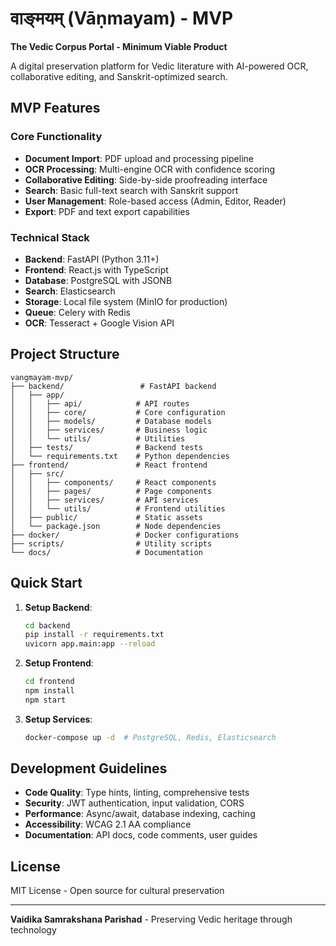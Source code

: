 # वाङ्मयम् (Vāṇmayam) - MVP

**The Vedic Corpus Portal - Minimum Viable Product**

A digital preservation platform for Vedic literature with AI-powered OCR, collaborative editing, and Sanskrit-optimized search.

## MVP Features

### Core Functionality
- **Document Import**: PDF upload and processing pipeline
- **OCR Processing**: Multi-engine OCR with confidence scoring
- **Collaborative Editing**: Side-by-side proofreading interface
- **Search**: Basic full-text search with Sanskrit support
- **User Management**: Role-based access (Admin, Editor, Reader)
- **Export**: PDF and text export capabilities

### Technical Stack
- **Backend**: FastAPI (Python 3.11+)
- **Frontend**: React.js with TypeScript
- **Database**: PostgreSQL with JSONB
- **Search**: Elasticsearch
- **Storage**: Local file system (MinIO for production)
- **Queue**: Celery with Redis
- **OCR**: Tesseract + Google Vision API

## Project Structure

```
vangmayam-mvp/
├── backend/                 # FastAPI backend
│   ├── app/
│   │   ├── api/            # API routes
│   │   ├── core/           # Core configuration
│   │   ├── models/         # Database models
│   │   ├── services/       # Business logic
│   │   └── utils/          # Utilities
│   ├── tests/              # Backend tests
│   └── requirements.txt    # Python dependencies
├── frontend/               # React frontend
│   ├── src/
│   │   ├── components/     # React components
│   │   ├── pages/          # Page components
│   │   ├── services/       # API services
│   │   └── utils/          # Frontend utilities
│   ├── public/             # Static assets
│   └── package.json        # Node dependencies
├── docker/                 # Docker configurations
├── scripts/                # Utility scripts
└── docs/                   # Documentation
```

## Quick Start

1. **Setup Backend**:
   ```bash
   cd backend
   pip install -r requirements.txt
   uvicorn app.main:app --reload
   ```

2. **Setup Frontend**:
   ```bash
   cd frontend
   npm install
   npm start
   ```

3. **Setup Services**:
   ```bash
   docker-compose up -d  # PostgreSQL, Redis, Elasticsearch
   ```

## Development Guidelines

- **Code Quality**: Type hints, linting, comprehensive tests
- **Security**: JWT authentication, input validation, CORS
- **Performance**: Async/await, database indexing, caching
- **Accessibility**: WCAG 2.1 AA compliance
- **Documentation**: API docs, code comments, user guides

## License

MIT License - Open source for cultural preservation

---

**Vaidika Samrakshana Parishad** - Preserving Vedic heritage through technology
